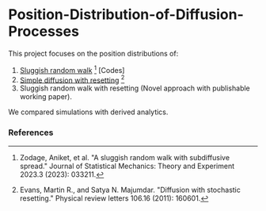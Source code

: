 # Position-Distribution-of-Diffusion-Processes
This project focuses on the position distributions of:
1. [Sluggish random walk](https://github.com/Theophilus-Dwamena/Position-Distribution-of-Diffusion-Processes/blob/main/Simple%20diffusion.ipynb) [^1] [Codes]
2. [Simple diffusion with resetting](https://github.com/Theophilus-Dwamena/Position-Distribution-of-Diffusion-Processes/blob/main/Sluggish_Random_Walk.ipynb) [^2]
3. Sluggish random walk with resetting (Novel approach with publishable working paper).

We compared simulations with derived analytics.



### References
[^1]: Zodage, Aniket, et al. "A sluggish random walk with subdiffusive spread." Journal of Statistical Mechanics: Theory and Experiment 2023.3 (2023): 033211.

[^2]: Evans, Martin R., and Satya N. Majumdar. "Diffusion with stochastic resetting." Physical review letters 106.16 (2011): 160601.
